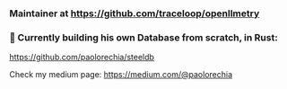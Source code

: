 ### Maintainer at https://github.com/traceloop/openllmetry

###  🔭 Currently building his own Database from scratch, in Rust:

https://github.com/paolorechia/steeldb

Check my medium page:
https://medium.com/@paolorechia
